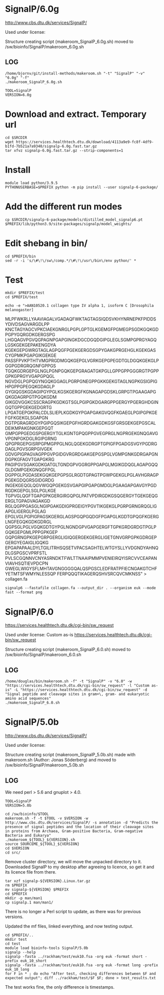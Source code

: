SignalP/6.0g
============

<http://www.cbs.dtu.dk/services/SignalP/>

Used under license:



Structure creating script (makeroom_SignalP_6.0g.sh) moved to /sw/bioinfo/SignalP/makeroom_6.0g.sh

LOG
---

    /home/bjornv/git/install-methods/makeroom.sh "-t" "SignalP" "-v" "6.0g" "-f"
    ./makeroom_SignalP_6.0g.sh
    
    TOOL=SignalP
    VERSION=6.0g

# Download and extract. Temporary url
    cd $SRCDIR
    wget https://services.healthtech.dtu.dk/download/4113a9e9-fc8f-4df9-b1fd-7b521a7a9340/signalp-6.0g.fast.tar.gz
    tar xfvz signalp-6.0g.fast.tar.gz --strip-components=1

# Install
    module load python/3.9.5
    PYTHONUSERBASE=$PREFIX python -m pip install --user signalp-6-package/

# Add the different run modes
    cp $SRCDIR/signalp-6-package/models/distilled_model_signalp6.pt $PREFIX/lib/python3.9/site-packages/signalp/model_weights/

# Edit shebang in bin/    
    cd $PREFIX/bin
    sed -r -i 's/\#\!\/sw\/comp.*/\#\!\/usr\/bin\/env python/' *


# Test
    mkdir $PREFIX/test
    cd $PREFIX/test

    echo -e ">AAN10520.1 collagen type IV alpha 1, isoform C [Drosophila melanogaster]
MLPFWKRLLYAAVIAGALVGADAQFWKTAGTAGSIQDSVKHYNRNEPKFPIDDSYDIVDSAGVARGDLPP
KNCTAGYAGCVPKCIAEKGNRGLPGPLGPTGLKGEMGFPGMEGPSGDKGQKGDPGPYGQRGDKGERGSPG
LHGQAGVPGVQGPAGNPGAPGINGKDGCDGQDGIPGLEGLSGMPGPRGYAGQLGSKGEKGEPAKENGDYA
KGEKGEPGWRGTAGLAGPQGFPGEKGERGDSGPYGAKGPRGEHGLKGEKGASCYGPMKPGAPGIKGEKGE
PASSFPVKPTHTVMGPRGDMGQKGEPGLVGRKGEPGPEGDTGLDGQKGEKGLPGGPGDRGRQGNFGPPGS
TGQKGDRGEPGLNGLPGNPGQKGEPGRAGATGKPGLLGPPGPPGGGRGTPGPPGPKGPRGYVGAPGPQGL
NGVDGLPGPQGYNGQKGGAGLPGRPGNEGPPGKKGEKGTAGLNGPKGSIGPIGHPGPPGPEGQKGDAGLP
GYGIQGSKGDAGIPGYPGLKGSKGERGFKGNAGAPGDSKLGRPGTPGAAGAPGQKGDAGRPGTPGQKGDM
GIKGDVGGKCSSCRAGPKGDKGTSGLPGIPGKDGARGPPGERGYPGERGHDGINGQTGPPGEKGEDGRTG
LPGATGEPGKPALCDLSLIEPLKGDKGYPGAPGAKGVQGFKGAEGLPGIPGPKGEFGFKGEKGLSGAPGN
DGTPGRAGRDGYPGIPGQSIKGEPGFHGRDGAKGDKGSFGRSGEKGEPGSCALDEIKMPAKGNKGEPGQT
GMPGPPGEDGSPGERGYTGLKGNTGPQGPPGVEGPRGLNGPRGEKGNQGAVGVPGNPGKDGLRGIPGRNG
QPGPRGEPGISRPGPMGPPGLNGLQGEKGDRGPTGPIGFPGADGSVGYPGDRGDAGLPGVSGRPGIVGEK
GDVGPIGPAGVAGPPGVPGIDGVRGRDGAKGEPGSPGLVGMPGNKGDRGAPGNDGPKGFAGVTGAPGKRG
PAGIPGVSGAKGDKGATGLTGNDGPVGGRGPPGAPGLMGIKGDQGLAGAPGQQGLDGMPGEKGNQGFPGL
DGPPGLPGDASEKGQKGEPGPSGLRGDTGPAGTPGWPGEKGLPGLAVHGRAGPPGEKGDQGRSGIDGRDG
INGEKGEQGLQGVWGQPGEKGSVGAPGIPGAPGMDGLPGAAGAPGAVGYPGDRGDKGEPGLSGLPGLKGE
TGPVGLQGFTGAPGPKGERGIRGQPGLPATVPDIRGDKGSQGERGYTGEKGEQGERGLTGPAGVAGAKGD
RGLQGPPGASGLNGIPGAKGDIGPRGEIGYPGVTIKGEKGLPGRPGRNGRQGLIGAPGLIGERGLPGLAG
EPGLVGLPGPIGPAGSKGERGLAGSPGQPGQDGFPGAPGLKGDTGPQGFKGERGLNGFEGQKGDKGDRGL
QGPSGLPGLVGQKGDTGYPGLNGNDGPVGAPGERGFTGPKGRDGRDGTPGLPGQKGEPGMLPPPGPKGEP
GQPGRNGPKGEPGRPGERGLIGIQGERGEKGERGLIGETGNVGRPGPKGDRGEPGERGYEGAIGLIGQKG
EPGAPAPAALDYLTGILITRHSQSETVPACSAGHTELWTGYSLLYVDGNDYAHNQDLGSPGSCVPRFSTL
PVLSCGQNNVCNYASRNDKTFWLTTNAAIPMMPVENIEIRQYISRCVVCEAPANVIAVHSQTIEVPDCPN
GWEGLWIGYSFLMHTAVGNGGGGQALQSPGSCLEDFRATPFIECNGAKGTCHFYETMTSFWMYNLESSQP
FERPQQQTIKAGERQSHVSRCQVCMKNSS" > collagen.fa

    signalp6 --fastafile collagen.fa --output_dir . --organism euk --mode fast --format png







SignalP/6.0
========================

<https://services.healthtech.dtu.dk/cgi-bin/sw_request>

Used under license:
Custom as-is
<https://services.healthtech.dtu.dk/cgi-bin/sw_request>

Structure creating script (makeroom_SignalP_6.0.sh) moved to /sw/bioinfo/SignalP/makeroom_6.0.sh

LOG
---

    /home/douglas/bin/makeroom.sh -f" -t "SignalP" -v "6.0" -w "https://services.healthtech.dtu.dk/cgi-bin/sw_request" -l "Custom as-is" -L "https://services.healthtech.dtu.dk/cgi-bin/sw_request" -d "Signal peptide and cleavage sites in gram+\, gram- and eukaryotic amino acid sequences"
    ./makeroom_SignalP_6.0.sh
SignalP/5.0b
========================

<http://www.cbs.dtu.dk/services/SignalP/>

Used under license:


Structure creating script (makeroom_SignalP_5.0b.sh) made with makeroom.sh (Author: Jonas Söderberg) and moved to /sw/bioinfo/SignalP/makeroom_5.0b.sh

LOG
---

We need perl > 5.6 and gnuplot > 4.0.

    TOOL=SignalP
    VERSION=5.0b

    cd /sw/bioinfo/$TOOL
    makeroom.sh -f -t $TOOL -v $VERSION -w http://www.cbs.dtu.dk/services/SignalP/ -s annotation -d "Predicts the presence of signal peptides and the location of their cleavage sites in proteins from Archaea, Gram-positive Bacteria, Gram-negative Bacteria and Eukarya" 
    ./makeroom_${TOOL}_${VERSION}.sh 
    source SOURCEME_${TOOL}_${VERSION} 
    cd $VERSION
    cd src/

Remove cluster directory, we will move the unpacked directory to it.
Downloaded SignalP to my desktop after agreeing to licence, so get it and its
licence file from there.

    tar xzf signalp-${VERSION}.Linux.tar.gz 
    rm $PREFIX
    mv signalp-${VERSION} $PREFIX
    cd $PREFIX
    mkdir -p man/man1
    cp signalp.1 man/man1/

There is no longer a Perl script to update, as there was for previous versions.

Updated the mf files, linked everything, and now testing output.

    cd $PREFIX/..
    mkdir test
    cd test
    module load bioinfo-tools SignalP/5.0b
    signalp --help
    signalp -fasta ../rackham/test/euk10.fsa -org euk -format short -prefix euk_10_short
    signalp -fasta ../rackham/test/euk10.fsa -org euk -format long -prefix euk_10_long
    for F in * ; do echo "After test, checking differences between $F and expected output"; diff ../rackham/test/$F $F; done > test_results.txt

The test works fine, the only difference is timestamps.

